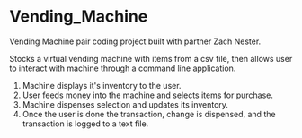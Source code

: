 # Vending_Machine
Vending Machine pair coding project built with partner Zach Nester.

Stocks a virtual vending machine with items from a csv file, then allows user to interact with machine through a command line application.

1. Machine displays it's inventory to the user.
2. User feeds money into the machine and selects items for purchase. 
3. Machine dispenses selection and updates its inventory. 
4. Once the user is done the transaction, change is dispensed, and the transaction is logged to a text file.
